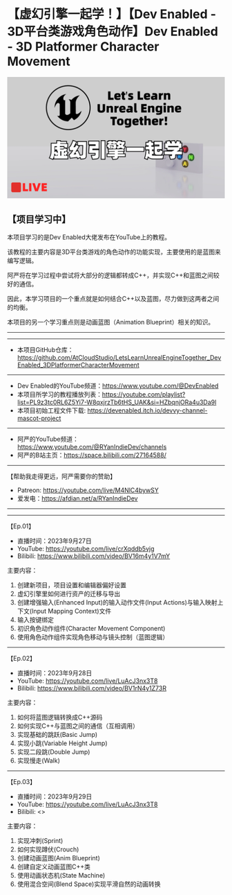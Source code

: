 # 【虚幻引擎一起学！】【Dev Enabled - 3D平台类游戏角色动作】Dev Enabled - 3D Platformer Character Movement

![""](Images/Cover.png)

## 【项目学习中】

本项目学习的是Dev Enabled大佬发布在YouTube上的教程。

该教程的主要内容是3D平台类游戏的角色动作的功能实现，主要使用的是蓝图来编写逻辑。

阿严将在学习过程中尝试将大部分的逻辑都转成C++，并实现C++和蓝图之间较好的通信。

因此，本学习项目的一个重点就是如何结合C++以及蓝图，尽力做到这两者之间的均衡。

本项目的另一个学习重点则是动画蓝图（Animation Blueprint）相关的知识。

---
---

- 本项目GitHub仓库：<https://github.com/AtCloudStudio/LetsLearnUnrealEngineTogether_DevEnabled_3DPlatformerCharacterMovement>

---

- Dev Enabled的YouTube频道：<https://www.youtube.com/@DevEnabled>
- 本项目所学习的教程播放列表：<https://youtube.com/playlist?list=PL9z3tc0RL6Z5Yi7-W8qxjrzTb6tHS_UAK&si=HZbqnjORa4u3Da9l>
- 本项目初始工程文件下载: <https://devenabled.itch.io/devvy-channel-mascot-project>

---

- 阿严的YouTube频道：<https://www.youtube.com/@RYanIndieDev/channels>
- 阿严的B站主页：<https://space.bilibili.com/27164588/>

---

【帮助我走得更远，阿严需要你的赞助】

- Patreon: <https://youtube.com/live/M4NlC4bywSY>
- 爱发电：<https://afdian.net/a/RYanIndieDev>

---
---

【Ep.01】

- 直播时间：2023年9月27日
- YouTube: <https://youtube.com/live/crXqddb5vjg>
- Bilibili: <https://www.bilibili.com/video/BV16m4y1V7mY>

主要内容：

1. 创建新项目，项目设置和编辑器偏好设置
2. 虚幻引擎里如何进行资产的迁移与导出
3. 创建增强输入(Enhanced Input)的输入动作文件(Input Actions)与输入映射上下文(Input Mapping Context)文件
4. 输入按键绑定
5. 初识角色动作组件(Character Movement Component)
6. 使用角色动作组件实现角色移动与镜头控制（蓝图逻辑）

---

【Ep.02】

- 直播时间：2023年9月28日
- YouTube: <https://youtube.com/live/LuAcJ3nx3T8>
- Bilibili: <https://www.bilibili.com/video/BV1rN4y1Z73R>

主要内容：

1. 如何将蓝图逻辑转换成C++源码
2. 如何实现C++与蓝图之间的通信（互相调用）
3. 实现基础的跳跃(Basic Jump)
4. 实现小跳(Variable Height Jump)
5. 实现二段跳(Double Jump)
6. 实现慢走(Walk)

---

【Ep.03】

- 直播时间：2023年9月29日
- YouTube: <https://youtube.com/live/LuAcJ3nx3T8>
- Bilibili: <>

主要内容：

1. 实现冲刺(Sprint)
2. 如何实现蹲伏(Crouch)
3. 创建动画蓝图(Anim Blueprint)
4. 创建自定义动画蓝图C++类
5. 使用动画状态机(State Machine)
6. 使用混合空间(Blend Space)实现平滑自然的动画转换
